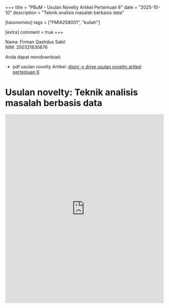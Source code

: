 +++
title = "PBuM - Usulan Novelty Artikel Pertemuan 6"
date = "2025-10-10"
description = "Teknik analisis masalah berbasis data"

[taxonomies]
tags = ["FMIA258001", "kuliah"]

[extra]
comment = true
+++

Nama: Firman Qashdus Sabil\
NIM: 250321830676

Anda dapat mendownload:
- pdf usulan novelty Artikel: [disini $\rightarrow$ drive usulan novelty artikel pertemuan 6](https://drive.google.com/file/d/1eg6edTXKtZEhgEmnI7xJ4sxn9VQWAUqj/view?usp=sharing)

# Usulan novelty: Teknik analisis masalah berbasis data
<iframe src="https://drive.google.com/file/d/1eg6edTXKtZEhgEmnI7xJ4sxn9VQWAUqj/preview" width="100%" height="600" allow="autoplay" frameborder="0"></iframe>
